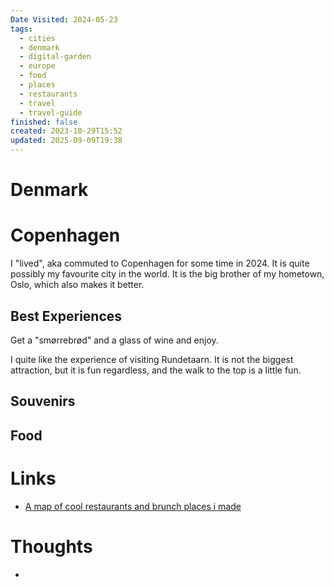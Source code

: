 ```yaml
---
Date Visited: 2024-05-23
tags:
  - cities
  - denmark
  - digital-garden
  - europe
  - food
  - places
  - restaurants
  - travel
  - travel-guide
finished: false
created: 2023-10-29T15:52
updated: 2025-09-09T19:38
---
```

# Denmark

# Copenhagen
I "lived", aka commuted to Copenhagen for some time in 2024. It is quite possibly my favourite city in the world. It is the big brother of my hometown, Oslo, which also makes it better. 


## Best Experiences
Get a "smørrebrød" and a glass of wine and enjoy. 

I quite like the experience of visiting Rundetaarn. It is not the biggest attraction, but it is fun regardless, and the walk to the top is a little fun. 
## Souvenirs 


## Food



# Links
- [A map of cool restaurants and brunch places i made](https://www.google.com/maps/d/u/0/edit?mid=1DTTSHtA1PXXnnp_yVGde4OE1BP-bZyQ&usp=sharing)

# Thoughts 
- 